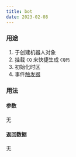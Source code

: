 ```yaml
---
title: bot
date: 2023-02-08
---
```


### 用途

1. 于创建机器人对象
2. 挂载 `CQ` 来快捷生成 `CQ码`
3. 初始化时区
4. 事件[触发器](./RegEvent.html#触发器)

### 用法

#### 参数

无

#### 返回数据

无

